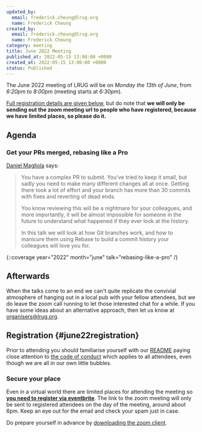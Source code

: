 ```yaml
---
updated_by:
  email: frederick.cheung@lrug.org
  name: Frederick Cheung
created_by:
  email: frederick.cheung@lrug.org
  name: Frederick Cheung
category: meeting
title: June 2022 Meeting
published_at: 2022-05-15 13:00:00 +0000
created_at: 2022-05-15 13:00:00 +0000
status: Published
---
```


The June 2022 meeting of LRUG will be on *Monday the 13th of June*,
from _6:20pm_ to _8:00pm_ (meeting starts at _6:30pm_).

[Full registration details are given below](#june22registration), but do
note that **we will only be sending out the zoom meeting url to people who
have registered, because we have limited places, so please do it.**

## Agenda

### Get your PRs merged, rebasing like a Pro

[Daniel Magliola](https://twitter.com/dmagliola) says:

> You have a complex PR to submit. You've tried to keep it small, but sadly
> you need to make many different changes all at once. Getting there took a
> lot of effort and your branch has more than 30 commits with fixes and
> reverting of dead ends.
>
> You know reviewing this will be a nightmare for your colleagues, and more
> importantly, it will be almost impossible for someone in the future to
> understand what happened if they ever look at the history.
>
> In this talk we will look at how Git branches work, and how to manicure
> them using Rebase to build a commit history your colleagues will love you
> for.

{::coverage year="2022" month="june" talk="rebasing-like-a-pro" /}

## Afterwards

When the talks come to an end we can't quite replicate the convivial atmosphere of hanging out in a local pub with your fellow attendees, but we do leave the zoom call running to let those interested chat for a while.  If you have some ideas about an alternative approach, then let us know at [organisers@lrug.org](mailto:organisers@lrug.org).

## Registration {#june22registration}

Prior to attending you should familiarise yourself with our
[README](http://readme.lrug.org/) paying close attention to [the code of
conduct](http://readme.lrug.org/#code-of-conduct) which applies to all
attendees, even though we are all in our own little bubbles.

### Secure your place

Even in a virtual world there are limited places for attending the
meeting so **[you need to register via eventbrite][june2022-eventbrite]**.
The link to the zoom meeting will only be sent to registered attendees on
the day of the meeting, around about 6pm. Keep an eye out for the email
and check your spam just in case.

Do prepare yourself in advance by [downloading the zoom
client](https://zoom.us/support/download).

[june2022-eventbrite]: https://www.eventbrite.com/e/lrug-june-2022-tickets-340925365947
